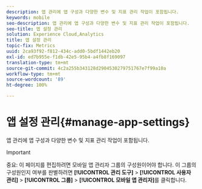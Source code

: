 ```yaml
---
description: 앱 관리에 앱 구성과 다양한 변수 및 지표 관리 작업이 포함됩니다.
keywords: mobile
seo-description: 앱 관리에 앱 구성과 다양한 변수 및 지표 관리 작업이 포함됩니다.
seo-title: 앱 설정 관리
solution: Experience Cloud,Analytics
title: 앱 설정 관리
topic-fix: Metrics
uuid: 2ca93f92-f812-434c-add0-5bdf1442eb20
exl-id: ed7b955e-f1db-42e5-95b4-a4fb8f169097
translation-type: tm+mt
source-git-commit: 4c2a255b343128d2904530279751767e7f99a10a
workflow-type: tm+mt
source-wordcount: '89'
ht-degree: 100%

---
```


# 앱 설정 관리{#manage-app-settings}

앱 관리에 앱 구성과 다양한 변수 및 지표 관리 작업이 포함됩니다.

>[!IMPORTANT]
>
>중요: 이 페이지를 편집하려면 모바일 앱 관리자 그룹의 구성원이어야 합니다. 이 그룹의 구성원인지 여부를 판별하려면 **[!UICONTROL 관리 도구]** > **[!UICONTROL 사용자 관리]** > **[!UICONTROL 그룹]** > **[!UICONTROL 모바일 앱 관리자]**&#x200B;를 클릭합니다.
